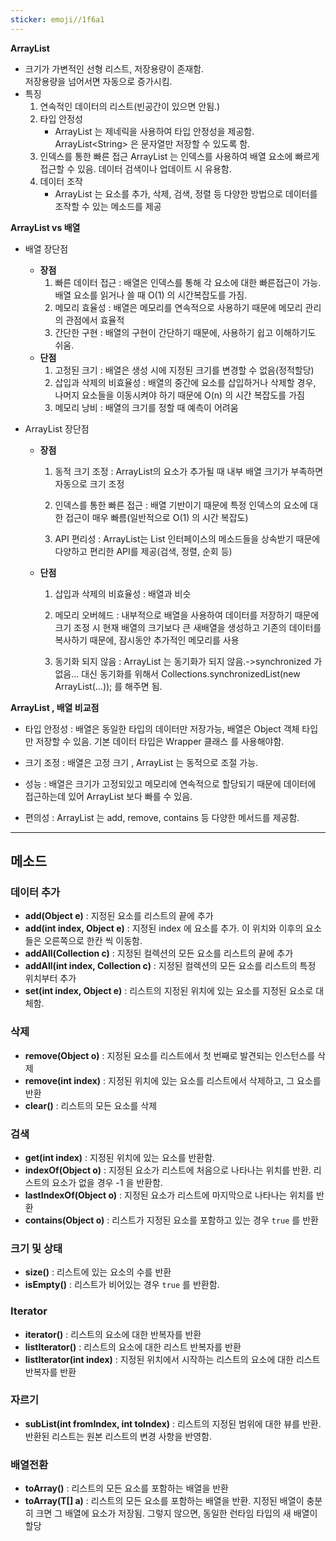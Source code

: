 ```yaml
---
sticker: emoji//1f6a1
---
```

**ArrayList**
* 크기가 가변적인 선형 리스트, 저장용량이 존재함.  
	저장용량을 넘어서면 자동으로 증가시킴. 
* 특징
	1. 연속적인 데이터의 리스트(빈공간이 있으면 안됨.)
	2. 타입 안정성
		* ArrayList 는 제네릭을 사용하여 타입 안정성을 제공함.
		  ArrayList\<String\>  은 문자열만 저장할 수 있도록 함.
	3. 인덱스를 통한 빠른 접근
		ArrayList 는 인덱스를 사용하여 배열 요소에 빠르게 접근할 수 있음.
		데이터 검색이나 업데이트 시 유용함.
	4. 데이터 조작
		* ArrayList 는 요소를 추가, 삭제, 검색, 정렬 등 다양한 방법으로 데이터를 조작할 수 있는 메소드를 제공

**ArrayList vs 배열**

* 배열 장단점
	* **장점**
		1. 빠른 데이터 접근 : 배열은 인덱스를 통해 각 요소에 대한 빠른접근이 가능. 배열 요소를 읽거나 쓸 때 O(1) 의 시간복잡도를 가짐.
		2. 메모리 효율성 : 배열은 메모리를 연속적으로 사용하기 때문에 메모리 관리의 관점에서 효율적
		3. 간단한 구현 : 배열의 구현이 간단하기 때문에, 사용하기 쉽고 이해하기도 쉬움.
	* **단점**
		1. 고정된 크기 : 배열은 생성 시에 지정된 크기를 변경할 수 없음(정적할당)
		2. 삽입과 삭제의 비효율성 : 배열의 중간에 요소를 삽입하거나 삭제할 경우, 나머지 요소들을 이동시켜야 하기 때문에 O(n) 의 시간 복잡도를 가짐
		3. 메모리 낭비 : 배열의 크기를 정할 때 예측이 어려움

* ArrayList 장단점
	* **장점**
		1. 동적 크기 조정 : ArrayList의 요소가 추가될 때 내부 배열 크기가 부족하면 자동으로 크기 조정
		   
		2. 인덱스를 통한 빠른 접근 : 배열 기반이기 때문에 특정 인덱스의 요소에 대한 접근이 매우 빠름(일반적으로 O(1) 의 시간 복잡도)
		   
		3. API 편리성 : ArrayList는 List 인터페이스의 메소드들을 상속받기 때문에 다양하고 편리한 API를 제공(검색, 정렬, 순회 등)
		   
	* **단점**
		1. 삽입과 삭제의 비효율성 : 배열과 비슷
		   
		2. 메모리 오버헤드 : 내부적으로 배열을 사용하여 데이터를 저장하기 때문에 크기 조정 시 현재 배열의 크기보다 큰 새배열을 생성하고 기존의 데이터를 복사하기 때문에, 잠시동안 추가적인 메모리를 사용
		   
		3. 동기화 되지 않음 : ArrayList 는 동기화가 되지 않음.->synchronized 가 없음... 대신 동기화를 위해서 Collections.synchronizedList(new ArrayList(...)); 를 해주면 됨.

**ArrayList , 배열 비교점**
* 타입 안정성 : 배열은 동일한 타입의 데이터만 저장가능, 배열은 Object 객체 타입만 저장할 수 있음. 기본 데이터 타입은 Wrapper 클래스 를 사용해야함.
  
* 크기 조정 : 배열은 고정 크기 , ArrayList 는 동적으로 조절 가능.
  
* 성능 : 배열은 크기가 고정되있고 메모리에 연속적으로 할당되기 때문에 데이터에 접근하는데 있어 ArrayList 보다 빠를 수 있음.
  
* 편의성 : ArrayList 는 add, remove, contains 등 다양한 메서드를 제공함.

---
## 메소드

### 데이터 추가

* **add(Object e)** : 지정된 요소를 리스트의 끝에 추가
* **add(int index, Object e)** : 지정된 index 에 요소를 추가. 이 위치와 이후의 요소들은 오른쪽으로 한칸 씩 이동함.
* **addAll(Collection c)** : 지정된 컬렉션의 모든 요소를 리스트의 끝에 추가
* **addAll(int index, Collection c)** : 지정된 컬렉션의 모든 요소를 리스트의 특정 위치부터 추가
* **set(int index, Object e)** : 리스트의 지정된 위치에 있는 요소를 지정된 요소로 대체함.

### 삭제

* **remove(Object o)** : 지정된 요소를 리스트에서 첫 번째로 발견되는 인스턴스를 삭제
* **remove(int index)** : 지정된 위치에 있는 요소를 리스트에서 삭제하고, 그 요소를 반환
* **clear()** : 리스트의 모든 요소를 삭제

### 검색

* **get(int index)** : 지정된 위치에 있는 요소를 반환함.
* **indexOf(Object o)** : 지정된 요소가 리스트에 처음으로 나타나는 위치를 반환. 리스트의 요소가 없을 경우 -1 을 반환함.
* **lastIndexOf(Object o)** : 지정된 요소가 리스트에 마지막으로 나타나는 위치를 반환
* **contains(Object o)** : 리스트가 지정된 요소를 포함하고 있는 경우 `true` 를 반환

### 크기 및 상태

* **size()** : 리스트에 있는 요소의 수를 반환
* **isEmpty()** :  리스트가 비어있는 경우 `true` 를 반환함.

### Iterator

* **iterator()** : 리스트의 요소에 대한 반복자를 반환
* **listIterator()** : 리스트의 요소에 대한 리스트 반복자를 반환
* **listIterator(int index)** : 지정된 위치에서 시작하는 리스트의 요소에 대한 리스트 반복자를 반환

### 자르기

* **subList(int fromIndex, int toIndex)** : 리스트의 지정된 범위에 대한 뷰를 반환. 반환된 리스트는 원본 리스트의 변경 사항을 반영함.

### 배열전환

* **toArray()** : 리스트의 모든 요소를 포함하는 배열을 반환
* **toArray(T\[\] a)** : 리스트의 모든 요소를 포함하는 배열을 반환. 지정된 배열이 충분히 크면 그 배열에 요소가 저장됨. 그렇지 않으면, 동일한 런타임 타입의 새 배열이 할당
